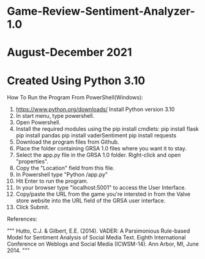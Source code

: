 # Game-Review-Sentiment-Analyzer-1.0
# August-December 2021 
# 
# Created Using Python 3.10


How To Run the Program From PowerShell(Windows):

1. https://www.python.org/downloads/ Install Python version 3.10
2. In start menu, type powershell.
3. Open Powershell.
4. Install the required modules using the pip install cmdlets:
	pip install flask
	pip install pandas
	pip install vaderSentiment
	pip install requests
5. Download the program files from Github. 
6. Place the folder containing GRSA 1.0 files where you want it to stay.
7. Select the app.py file in the GRSA 1.0 folder. Right-click and open "properties".
8. Copy the "Location" field from this file.
9. In Powershell type "Python <paste file location here>/app.py"
10. Hit Enter to run the program.
11. In your browser type "localhost:5001" to access the User Interface.
12. Copy/paste the URL from the game you're intersted in from the Valve store website into the URL field of the GRSA user interface.
13. Click Submit.



References:

"""
Hutto, C.J. & Gilbert, E.E. (2014). VADER: A Parsimonious Rule-based Model for
Sentiment Analysis of Social Media Text. Eighth International Conference on
Weblogs and Social Media (ICWSM-14). Ann Arbor, MI, June 2014.
"""